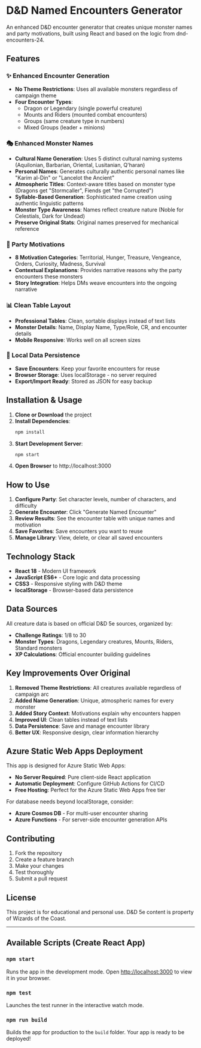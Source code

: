 # D&D Named Encounters Generator

An enhanced D&D encounter generator that creates unique monster names and party motivations, built using React and based on the logic from dnd-encounters-24.

## Features

### ✨ Enhanced Encounter Generation
- **No Theme Restrictions**: Uses all available monsters regardless of campaign theme
- **Four Encounter Types**: 
  - Dragon or Legendary (single powerful creature)
  - Mounts and Riders (mounted combat encounters)
  - Groups (same creature type in numbers)
  - Mixed Groups (leader + minions)

### 🎭 Enhanced Monster Names
- **Cultural Name Generation**: Uses 5 distinct cultural naming systems (Aquilonian, Barbarian, Oriental, Lusitanian, Q'haran)
- **Personal Names**: Generates culturally authentic personal names like "Karim al-Din" or "Lancelot the Ancient"
- **Atmospheric Titles**: Context-aware titles based on monster type (Dragons get "Stormcaller", Fiends get "the Corrupted")
- **Syllable-Based Generation**: Sophisticated name creation using authentic linguistic patterns
- **Monster Type Awareness**: Names reflect creature nature (Noble for Celestials, Dark for Undead)
- **Preserve Original Stats**: Original names preserved for mechanical reference

### 🎯 Party Motivations
- **8 Motivation Categories**: Territorial, Hunger, Treasure, Vengeance, Orders, Curiosity, Madness, Survival
- **Contextual Explanations**: Provides narrative reasons why the party encounters these monsters
- **Story Integration**: Helps DMs weave encounters into the ongoing narrative

### 📊 Clean Table Layout
- **Professional Tables**: Clean, sortable displays instead of text lists
- **Monster Details**: Name, Display Name, Type/Role, CR, and encounter details
- **Mobile Responsive**: Works well on all screen sizes

### 💾 Local Data Persistence
- **Save Encounters**: Keep your favorite encounters for reuse
- **Browser Storage**: Uses localStorage - no server required
- **Export/Import Ready**: Stored as JSON for easy backup

## Installation & Usage

1. **Clone or Download** the project
2. **Install Dependencies**:
   ```bash
   npm install
   ```
3. **Start Development Server**:
   ```bash
   npm start
   ```
4. **Open Browser** to http://localhost:3000

## How to Use

1. **Configure Party**: Set character levels, number of characters, and difficulty
2. **Generate Encounter**: Click "Generate Named Encounter" 
3. **Review Results**: See the encounter table with unique names and motivation
4. **Save Favorites**: Save encounters you want to reuse
5. **Manage Library**: View, delete, or clear all saved encounters

## Technology Stack

- **React 18** - Modern UI framework
- **JavaScript ES6+** - Core logic and data processing
- **CSS3** - Responsive styling with D&D theme
- **localStorage** - Browser-based data persistence

## Data Sources

All creature data is based on official D&D 5e sources, organized by:
- **Challenge Ratings**: 1/8 to 30
- **Monster Types**: Dragons, Legendary creatures, Mounts, Riders, Standard monsters
- **XP Calculations**: Official encounter building guidelines

## Key Improvements Over Original

1. **Removed Theme Restrictions**: All creatures available regardless of campaign arc
2. **Added Name Generation**: Unique, atmospheric names for every monster
3. **Added Story Context**: Motivations explain why encounters happen
4. **Improved UI**: Clean tables instead of text lists
5. **Data Persistence**: Save and manage encounter library
6. **Better UX**: Responsive design, clear information hierarchy

## Azure Static Web Apps Deployment

This app is designed for Azure Static Web Apps:
- **No Server Required**: Pure client-side React application
- **Automatic Deployment**: Configure GitHub Actions for CI/CD
- **Free Hosting**: Perfect for the Azure Static Web Apps free tier

For database needs beyond localStorage, consider:
- **Azure Cosmos DB** - For multi-user encounter sharing
- **Azure Functions** - For server-side encounter generation APIs

## Contributing

1. Fork the repository
2. Create a feature branch
3. Make your changes
4. Test thoroughly
5. Submit a pull request

## License

This project is for educational and personal use. D&D 5e content is property of Wizards of the Coast.

---

## Available Scripts (Create React App)

### `npm start`
Runs the app in the development mode. Open [http://localhost:3000](http://localhost:3000) to view it in your browser.

### `npm test`
Launches the test runner in the interactive watch mode.

### `npm run build`
Builds the app for production to the `build` folder. Your app is ready to be deployed!
